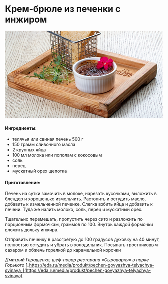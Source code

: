 ﻿---
image: ../pics/201909140921130fa2022608.jpg
---
# Крем-брюле из печенки с инжиром

![](../pics/201909140921130fa2022608.jpg)

#### Ингредиенты:

* телячья или свиная печень 500 г
* 150 грамм сливочного масла
* 2 крупных яйца
* 100 мл молока или пополам с кокосовым
* соль
* перец
* мускатный орех щепотка

#### Приготовление:

Печень на сутки замочить в молоке, нарезать кусочками, выложить в блендер и хорошенько измельчить. Растопить и остудить масло, добавить к измельченной печенке. Слегка взбить яйца и добавить к печени. Туда же налить молоко, соль, перец и мускатный орех. 

Тщательно перемешать, пропустить через сито и разложить по порционным формочкам, граммов по 100. Внутрь каждой формочки вложить дольку инжира. 

Отправить печенку в разогретую до 100 градусов духовку на 40 минут, полностью остудить и убрать в холодильник. Посыпать тростниковым сахаром и обжечь горелкой до карамельной корочки

 _Дмитрий Геращенко, шеф-повар ресторана «Сыроварня» в парке Горького_ [_https://eda.ru/media/produkt/pechen-govyazhya-telyachya-svinaya_](https://eda.ru/media/produkt/pechen-govyazhya-telyachya-svinaya)

